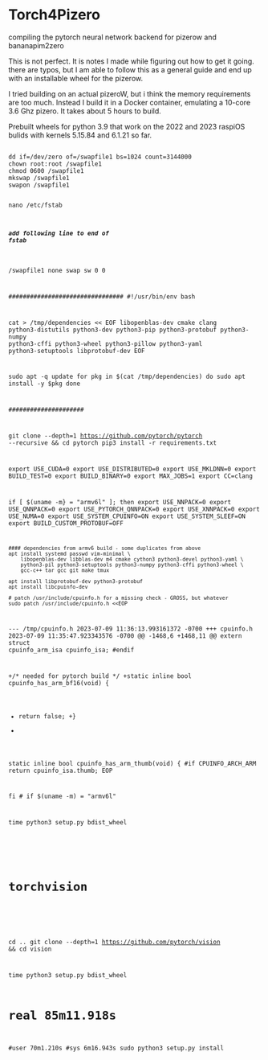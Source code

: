 # Torch4Pizero
compiling the pytorch neural network backend for pizerow and bananapim2zero

This is not perfect. It is notes I made while figuring out how to get it going.  there are typos,
but I am able to follow this as a general guide and end up with an installable wheel for the pizerow.

I tried building on an actual pizeroW, but i think the memory requirements are too much. Instead I
build it in a Docker container, emulating a 10-core 3.6 Ghz pizero. It takes about 5 hours to build.

Prebuilt wheels for python 3.9 that work on the 2022 and 2023 raspiOS bulids with kernels 5.15.84 and 6.1.21 so far.

<code>
dd if=/dev/zero of=/swapfile1 bs=1024 count=3144000
chown root:root /swapfile1
chmod 0600 /swapfile1
mkswap /swapfile1
swapon /swapfile1

nano /etc/fstab
##### add following line to end of fstab
/swapfile1 none swap sw 0 0


################################
#!/usr/bin/env bash

cat > /tmp/dependencies << EOF
libopenblas-dev
cmake
clang
python3-distutils 
python3-dev
python3-pip
python3-protobuf
python3-numpy
python3-cffi
python3-wheel
python3-pillow
python3-yaml
python3-setuptools
libprotobuf-dev
EOF

sudo apt -q update
for pkg in $(cat /tmp/dependencies)
do
  sudo apt install -y $pkg
done

#####################

git clone --depth=1 https://github.com/pytorch/pytorch --recursive && cd pytorch
pip3 install -r requirements.txt

export USE_CUDA=0
export USE_DISTRIBUTED=0
export USE_MKLDNN=0
export BUILD_TEST=0
export BUILD_BINARY=0
export MAX_JOBS=1
export CC=clang

if [ $(uname -m} = "armv6l" ]; then
	export USE_NNPACK=0
	export USE_QNNPACK=0
	export USE_PYTORCH_QNNPACK=0
	export USE_XNNPACK=0
	export USE_NUMA=0
	export USE_SYSTEM_CPUINFO=ON
	export USE_SYSTEM_SLEEF=ON
	export BUILD_CUSTOM_PROTOBUF=OFF

	#### dependencies from armv6 build - some duplicates from above
	apt install systemd passwd vim-minimal \
		libopenblas-dev libblas-dev m4 cmake cython3 python3-devel python3-yaml \
		python3-pil python3-setuptools python3-numpy python3-cffi python3-wheel \
		gcc-c++ tar gcc git make tmux

	apt install libprotobuf-dev python3-protobuf
	apt install libcpuinfo-dev

	# patch /usr/include/cpuinfo.h for a missing check - GROSS, but whatever
    sudo patch /usr/include/cpuinfo.h <<EOP
--- /tmp/cpuinfo.h	2023-07-09 11:36:13.993161372 -0700
+++ cpuinfo.h	2023-07-09 11:35:47.923343576 -0700
@@ -1468,6 +1468,11 @@
 	extern struct cpuinfo_arm_isa cpuinfo_isa;
 #endif
 
+/* needed for pytorch build */
+static inline bool cpuinfo_has_arm_bf16(void) {
+	return false;
+}
+
 static inline bool cpuinfo_has_arm_thumb(void) {
 	#if CPUINFO_ARCH_ARM
 		return cpuinfo_isa.thumb;
EOP

fi    # if $(uname -m) = "armv6l"

time python3 setup.py bdist_wheel

#
# torchvision
#
cd ..
git clone --depth=1 https://github.com/pytorch/vision && cd vision

time python3 setup.py bdist_wheel
# real	85m11.918s
#user	70m1.210s
#sys	6m16.943s
sudo python3 setup.py install
</code>
